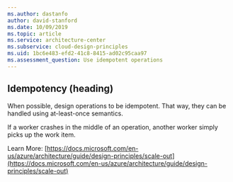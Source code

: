 ```yaml
---
ms.author: dastanfo
author: david-stanford
ms.date: 10/09/2019
ms.topic: article
ms.service: architecture-center
ms.subservice: cloud-design-principles
ms.uid: 1bc6e483-efd2-41c8-8415-ad02c95caa97
ms.assessment_question: Use idempotent operations
---
```

## Idempotency (heading)

<div class="alert is-warning"><p>When possible, design operations to be idempotent. That way, they can be handled using at-least-once semantics.</p></div>

If a worker crashes in the middle of an operation, another worker simply picks up the work item.

Learn More: [https://docs.microsoft.com/en-us/azure/architecture/guide/design-principles/scale-out](https://docs.microsoft.com/en-us/azure/architecture/guide/design-principles/scale-out)